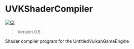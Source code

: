 # UVKShaderCompiler
[![CI](https://github.com/MadLadSquad/UVKShaderCompiler/actions/workflows/ci.yaml/badge.svg)](https://github.com/MadLadSquad/UVKShaderCompiler/actions/workflows/ci.yaml) 

> Version 0.5

Shader compiler program for the UntitledVulkanGameEngine
